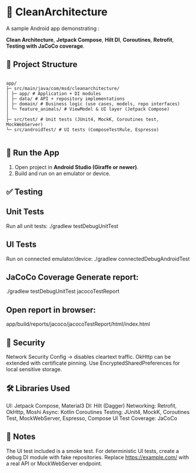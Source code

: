 # 🐾 CleanArchitecture

A sample Android app demonstrating : 

**Clean Architecture**, 
**Jetpack Compose**, 
**Hilt DI**, 
**Coroutines**, 
**Retrofit**,
**Testing with JaCoCo coverage**.


## 📂 Project Structure

```

app/
├─ src/main/java/com/msd/cleanarchitecture/
│ ├─ app/ # Application + DI modules
│ ├─ data/ # API + repository implementations
│ ├─ domain/ # Business logic (use cases, models, repo interfaces)
│ └─ feature_animals/ # ViewModel & UI layer (Jetpack Compose)
│
├─ src/test/ # Unit tests (JUnit4, MockK, Coroutines test, MockWebServer)
└─ src/androidTest/ # UI tests (ComposeTestRule, Espresso)


```

## 🚀 Run the App
1. Open project in **Android Studio (Giraffe or newer)**.
2. Build and run on an emulator or device.


## ✅ Testing

## Unit Tests
Run all unit tests:
./gradlew testDebugUnitTest

## UI Tests
Run on connected emulator/device:
./gradlew connectedDebugAndroidTest

## JaCoCo Coverage Generate report:
./gradlew testDebugUnitTest jacocoTestReport

## Open report in browser:
app/build/reports/jacoco/jacocoTestReport/html/index.html

## 🔐 Security
Network Security Config → disables cleartext traffic.
OkHttp can be extended with certificate pinning.
Use EncryptedSharedPreferences for local sensitive storage.

## 🛠 Libraries Used
UI: Jetpack Compose, Material3
DI: Hilt (Dagger)
Networking: Retrofit, OkHttp, Moshi
Async: Kotlin Coroutines
Testing: JUnit4, MockK, Coroutines Test, MockWebServer, Espresso, Compose UI Test
Coverage: JaCoCo

## 📌 Notes
The UI test included is a smoke test.
For deterministic UI tests, create a debug DI module with fake repositories.
Replace https://example.com/ with a real API or MockWebServer endpoint.




